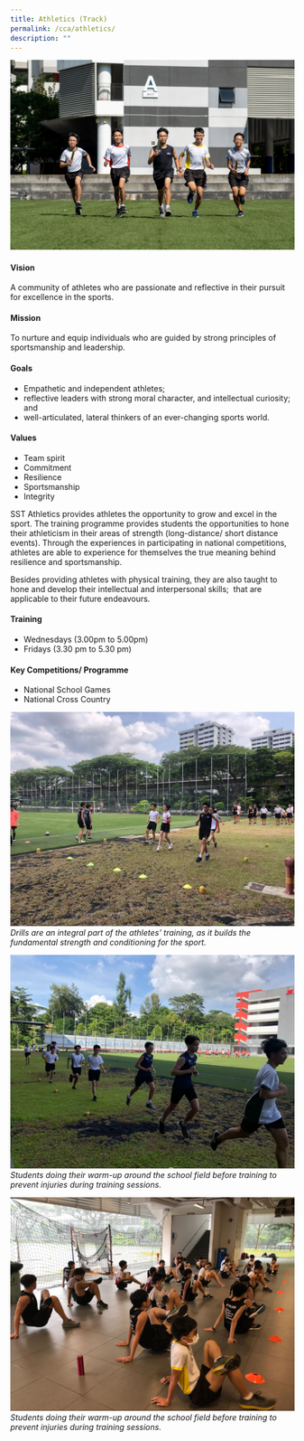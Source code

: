 ```yaml
---
title: Athletics (Track)
permalink: /cca/athletics/
description: ""
---
```

![](/images/CCA/cca_athletics%20cover.jpeg)
#### Vision
A community of athletes who are passionate and reflective in their pursuit for excellence in the sports.

#### Mission
To nurture and equip individuals who are guided by strong principles of sportsmanship and leadership.

#### Goals
*   Empathetic and independent athletes;
*   reflective leaders with strong moral character, and intellectual curiosity; and
*   well-articulated, lateral thinkers of an ever-changing sports world.

#### Values
*   Team spirit 
*   Commitment
*   Resilience
*   Sportsmanship
*   Integrity
 
SST Athletics provides athletes the opportunity to grow and excel in the sport. The training programme provides students the opportunities to hone their athleticism in their areas of strength (long-distance/ short distance events). Through the experiences in participating in national competitions, athletes are able to experience for themselves the true meaning behind resilience and sportsmanship. 

Besides providing athletes with physical training, they are also taught to hone and develop their intellectual and interpersonal skills;  that are applicable to their future endeavours.

#### Training 
*   Wednesdays (3.00pm to 5.00pm)
*   Fridays (3.30 pm to 5.30 pm)
    
#### Key Competitions/ Programme
*   National School Games 
*   National Cross Country
    


![](/images/CCA/athletics%2002.jpg)
*Drills are an integral part of the athletes’ training, as it builds the fundamental strength and conditioning for the sport.*

![](/images/CCA/athletics%2003.jpg)
*Students doing their warm-up around the school field before training to prevent injuries during training sessions.*

![](/images/CCA/athletics%2001.jpg)
*Students doing their warm-up around the school field before training to prevent injuries during training sessions.*